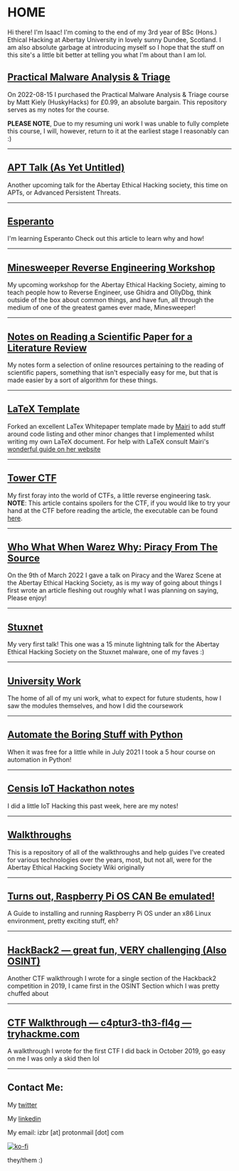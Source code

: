 # HOME

Hi there! I'm Isaac! I'm coming to the end of my 3rd year of BSc (Hons.) Ethical Hacking at Abertay University in lovely sunny Dundee, Scotland. I am also absolute garbage at introducing myself so I hope that the stuff on this site's a little bit better at telling you what I'm about than I am lol.

## [Practical Malware Analysis & Triage](Projects/PMAT/index.md)

On 2022-08-15 I purchased the Practical Malware Analysis & Triage course by Matt Kiely (HuskyHacks) for £0.99, an absolute bargain. This repository serves as my notes for the course.

**PLEASE NOTE**, Due to my resuming uni work I was unable to fully complete this course, I will, however, return to it at the earliest stage I reasonably can :)

---

## [APT Talk (As Yet Untitled)](Talks/APTs/index.md)

Another upcoming talk for the Abertay Ethical Hacking society, this time on APTs, or Advanced Persistent Threats.

---

## [Esperanto](Non-Technical/Esperanto/index.md)

I'm learning Esperanto Check out this article to learn why and how!

---

## [Minesweeper Reverse Engineering Workshop](Talks/MinesweeperHackingWorkshop/index.md)

My upcoming workshop for the Abertay Ethical Hacking Society, aiming to teach people how to Reverse Engineer, use Ghidra and OllyDbg, think outside of the box about common things, and have fun, all through the medium of one of the greatest games ever made, Minesweeper!

---

## [Notes on Reading a Scientific Paper for a Literature Review](Uni/PaperNotes.md)

My notes form a selection of online resources pertaining to the reading of scientific papers, something that isn't especially easy for me, but that is made easier by a sort of algorithm for these things.

---

## [LaTeX Template](https://github.com/IBRice101/Whitepaper-Template)

Forked an excellent LaTex Whitepaper template made by [Mairi](https://twitter.com/super_mairio) to add stuff around code listing and other minor changes that I implemented whilst writing my own LaTeX document. For help with LaTeX consult Mairi's [wonderful guide on her website](https://supermairio.github.io/2020-06-09-latex-guide/)

---

## [Tower CTF](CTFs/Creations/tower.md)

My first foray into the world of CTFs, a little reverse engineering task. **NOTE**: This article contains spoilers for the CTF, if you would like to try your hand at the CTF before reading the article, the executable can be found [here](CTFs/Creations/media/tower.out).

---

## [Who What When Warez Why: Piracy From The Source](Talks/Warez/index.md)

On the 9th of March 2022 I gave a talk on Piracy and the Warez Scene at the Abertay Ethical Hacking Society, as is my way of going about things I first wrote an article fleshing out roughly what I was planning on saying, Please enjoy!

---

## [Stuxnet](Talks/Stuxnet/index.md)

My very first talk! This one was a 15 minute lightning talk for the Abertay Ethical Hacking Society on the Stuxnet malware, one of my faves :)

---

## [University Work](Uni/index.md)

The home of all of my uni work, what to expect for future students, how I saw the modules themselves, and how I did the coursework

---

## [Automate the Boring Stuff with Python](Projects/ATBSWP.md)

When it was free for a little while in July 2021 I took a 5 hour course on automation in Python!

---

## [Censis IoT Hackathon notes](Projects/IoT/censis-iot-hackathon.md)

I did a little IoT Hacking this past week, here are my notes!

---

## [Walkthroughs](Walkthroughs/index.md)

This is a repository of all of the walkthroughs and help guides I've created for various technologies over the years, most, but not all, were for the Abertay Ethical Hacking Society Wiki originally

---

## [Turns out, Raspberry Pi OS CAN Be emulated!](Projects/IoT/Raspberry-Pi-QEMU-VM.md)
A Guide to installing and running Raspberry Pi OS under an x86 Linux environment, pretty exciting stuff, eh?

---

## [HackBack2 — great fun, VERY challenging (Also OSINT)](CTFs/Writeups/hackback.md)
Another CTF walkthrough I wrote for a single section of the Hackback2 competition in 2019, I came first in the OSINT Section which I was pretty chuffed about

---

## [CTF Walkthrough — c4ptur3-th3-fl4g — tryhackme.com](CTFs/Writeups/c4ptur3-th3-fl4g.md)
A walkthrough I wrote for the first CTF I did back in October 2019, go easy on me I was only a skid then lol

---

## Contact Me:

My [twitter](https://twitter.com/IBRice101/)

My [linkedin](www.linkedin.com/in/izbr)

My email: izbr [at] protonmail [dot] com

[![ko-fi](https://ko-fi.com/img/githubbutton_sm.svg)](https://ko-fi.com/A0A1D0FSN)

they/them :)
